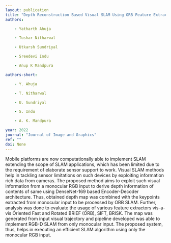 ```yaml
---
layout: publication
title: "Depth Reconstruction Based Visual SLAM Using ORB Feature Extraction"
authors:

    - Yatharth Ahuja

    - Tushar Nitharwal

    - Utkarsh Sundriyal

    - Sreedevi Indu

    - Anup K Mandpura

authors-short:

    - Y. Ahuja

    - T. Nitharwal

    - U. Sundriyal

    - S. Indu

    - A. K. Mandpura

year: 2022
journal: "Journal of Image and Graphics"
ref: ""
doi: None
---
```


Mobile platforms are now computationally able to implement SLAM extending the scope of SLAM applications, which has been limited due to the requirement of elaborate sensor support to work. Visual SLAM methods help in tackling sensor limitations on such devices by exploiting information rich data from cameras. The proposed method aims to exploit such visual information from a monocular RGB input to derive depth information of contents of same using DenseNet-169 based Encoder-Decoder architecture. Thus, obtained depth map was combined with the keypoints extracted from monocular input to be processed by ORB SLAM. Further, analysis was done to evaluate the usage of various feature extractors vis-a-vis Oriented Fast and Rotated BRIEF (ORB), SIFT, BRISK. The map was generated from input visual trajectory and pipeline developed was able to implement RGB-D SLAM from only monocular input. The proposed system, thus, helps in executing an efficient SLAM algorithm using only the monocular RGB input.
    